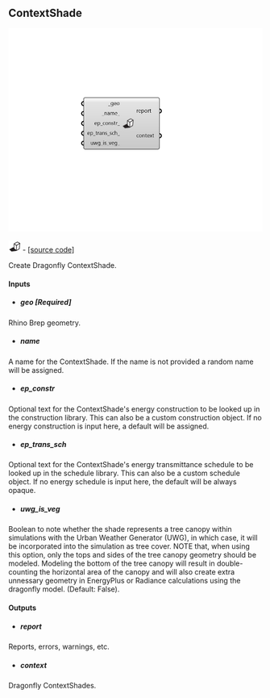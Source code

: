 ## ContextShade

![](../../images/components/ContextShade.png)

![](../../images/icons/ContextShade.png) - [[source code]](https://github.com/ladybug-tools/dragonfly-grasshopper/blob/master/dragonfly_grasshopper/src//DF%20ContextShade.py)


Create Dragonfly ContextShade. 



#### Inputs
* ##### geo [Required]
Rhino Brep geometry. 
* ##### name 
A name for the ContextShade. If the name is not provided a random name will be assigned. 
* ##### ep_constr 
Optional text for the ContextShade's energy construction to be looked up in the construction library. This can also be a custom construction object. If no energy construction is input here, a default will be assigned. 
* ##### ep_trans_sch 
Optional text for the ContextShade's energy transmittance schedule to be looked up in the schedule library. This can also be a custom schedule object. If no energy schedule is input here, the default will be always opaque. 
* ##### uwg_is_veg 
Boolean to note whether the shade represents a tree canopy within simulations with the Urban Weather Generator (UWG), in which case, it will be incorporated into the simulation as tree cover. NOTE that, when using this option, only the tops and sides of the tree canopy geometry should be modeled. Modeling the bottom of the tree canopy will result in double-counting the horizontal area of the canopy and will also create extra unnessary geometry in EnergyPlus or Radiance calculations using the dragonfly model. (Default: False). 

#### Outputs
* ##### report
Reports, errors, warnings, etc. 
* ##### context
Dragonfly ContextShades. 